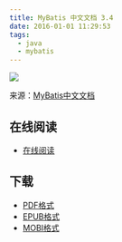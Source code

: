 ```yaml
---
title: MyBatis 中文文档 3.4
date: 2016-01-01 11:29:53
tags:
  - java
  - mybatis
---
```


![](https://ek8whxe.cloudimg.io/s/width/226/https://www.gitbook.com/cover/book/wizardforcel/mybatis-doc.jpg?build=1451618793659&v=12.0.2)

来源：[MyBatis中文文档](http://mybatis.org/mybatis-3/zh/index.html)

<!--more-->

## 在线阅读 ##

+ [在线阅读](https://www.gitbook.com/book/wizardforcel/mybatis-doc/details)

## 下载 ##

+ [PDF格式](https://www.gitbook.com/download/pdf/book/wizardforcel/mybatis-doc)
+ [EPUB格式](https://www.gitbook.com/download/pdf/book/wizardforcel/mybatis-doc)
+ [MOBI格式](https://www.gitbook.com/download/pdf/book/wizardforcel/mybatis-doc)